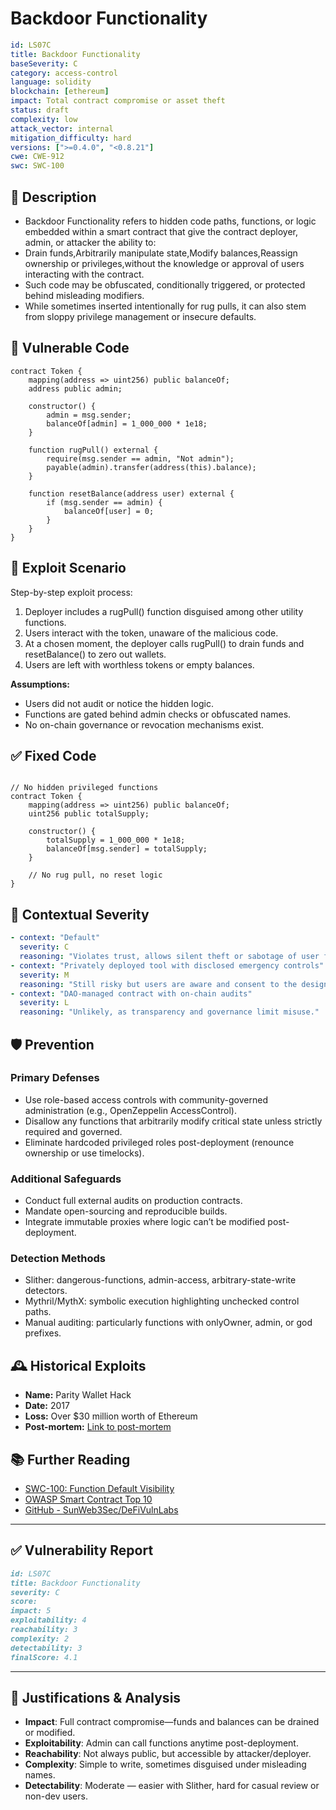 # Backdoor Functionality

```YAML
id: LS07C
title: Backdoor Functionality
baseSeverity: C
category: access-control
language: solidity
blockchain: [ethereum]
impact: Total contract compromise or asset theft
status: draft
complexity: low
attack_vector: internal
mitigation_difficulty: hard
versions: [">=0.4.0", "<0.8.21"]
cwe: CWE-912
swc: SWC-100
```

## 📝 Description

- Backdoor Functionality refers to hidden code paths, functions, or logic embedded within a smart contract that give the contract deployer, admin, or attacker the ability to:
- Drain funds,Arbitrarily manipulate state,Modify balances,Reassign ownership or privileges,without the knowledge or approval of users interacting with the contract.
- Such code may be obfuscated, conditionally triggered, or protected behind misleading modifiers.
- While sometimes inserted intentionally for rug pulls, it can also stem from sloppy privilege management or insecure defaults.

## 🚨 Vulnerable Code

```solidity
contract Token {
    mapping(address => uint256) public balanceOf;
    address public admin;

    constructor() {
        admin = msg.sender;
        balanceOf[admin] = 1_000_000 * 1e18;
    }

    function rugPull() external {
        require(msg.sender == admin, "Not admin");
        payable(admin).transfer(address(this).balance);
    }

    function resetBalance(address user) external {
        if (msg.sender == admin) {
            balanceOf[user] = 0;
        }
    }
}
```

## 🧪 Exploit Scenario

Step-by-step exploit process:

1. Deployer includes a rugPull() function disguised among other utility functions.
2. Users interact with the token, unaware of the malicious code.
3. At a chosen moment, the deployer calls rugPull() to drain funds and resetBalance() to zero out wallets.
4. Users are left with worthless tokens or empty balances.

**Assumptions:**

- Users did not audit or notice the hidden logic.
- Functions are gated behind admin checks or obfuscated names.
- No on-chain governance or revocation mechanisms exist.

## ✅ Fixed Code

```solidity

// No hidden privileged functions
contract Token {
    mapping(address => uint256) public balanceOf;
    uint256 public totalSupply;

    constructor() {
        totalSupply = 1_000_000 * 1e18;
        balanceOf[msg.sender] = totalSupply;
    }

    // No rug pull, no reset logic
}
```
## 🧭 Contextual Severity

```yaml
- context: "Default"
  severity: C
  reasoning: "Violates trust, allows silent theft or sabotage of user funds."
- context: "Privately deployed tool with disclosed emergency controls"
  severity: M
  reasoning: "Still risky but users are aware and consent to the design."
- context: "DAO-managed contract with on-chain audits"
  severity: L
  reasoning: "Unlikely, as transparency and governance limit misuse."
```

## 🛡️ Prevention

### Primary Defenses

- Use role-based access controls with community-governed administration (e.g., OpenZeppelin AccessControl).
- Disallow any functions that arbitrarily modify critical state unless strictly required and governed.
- Eliminate hardcoded privileged roles post-deployment (renounce ownership or use timelocks).

### Additional Safeguards

- Conduct full external audits on production contracts.
- Mandate open-sourcing and reproducible builds.
- Integrate immutable proxies where logic can’t be modified post-deployment.

### Detection Methods

- Slither: dangerous-functions, admin-access, arbitrary-state-write detectors.
- Mythril/MythX: symbolic execution highlighting unchecked control paths.
- Manual auditing: particularly functions with onlyOwner, admin, or god prefixes.

## 🕰️ Historical Exploits

- **Name:** Parity Wallet Hack 
- **Date:** 2017 
- **Loss:** Over $30 million worth of Ethereum 
- **Post-mortem:** [Link to post-mortem](https://codeofcode.org/lessons/case-studies-of-real-world-smart-contract-vulnerabilities-and-exploits/)

## 📚 Further Reading

- [SWC-100: Function Default Visibility](https://swcregistry.io/docs/SWC-100/) 
- [OWASP Smart Contract Top 10](https://owasp.org/www-project-smart-contract-top-10/) 
- [GitHub - SunWeb3Sec/DeFiVulnLabs](https://github.com/SunWeb3Sec/DeFiVulnLabs)
  
---

## ✅ Vulnerability Report

```markdown
id: LS07C
title: Backdoor Functionality
severity: C
score:
impact: 5         
exploitability: 4 
reachability: 3   
complexity: 2     
detectability: 3  
finalScore: 4.1
```

---

## 📄 Justifications & Analysis

- **Impact**: Full contract compromise—funds and balances can be drained or modified.
- **Exploitability**: Admin can call functions anytime post-deployment.
- **Reachability**: Not always public, but accessible by attacker/deployer.
- **Complexity**: Simple to write, sometimes disguised under misleading names.
- **Detectability**: Moderate — easier with Slither, hard for casual review or non-dev users.

